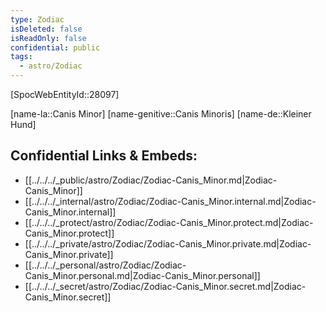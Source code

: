 ```yaml
---
type: Zodiac
isDeleted: false
isReadOnly: false
confidential: public
tags:
  - astro/Zodiac
---
```

[SpocWebEntityId::28097]



[name-la::Canis Minor]
[name-genitive::Canis Minoris]
[name-de::Kleiner Hund]


## Confidential Links & Embeds: 
- [[../../../_public/astro/Zodiac/Zodiac-Canis_Minor.md|Zodiac-Canis_Minor]] 
- [[../../../_internal/astro/Zodiac/Zodiac-Canis_Minor.internal.md|Zodiac-Canis_Minor.internal]] 
- [[../../../_protect/astro/Zodiac/Zodiac-Canis_Minor.protect.md|Zodiac-Canis_Minor.protect]] 
- [[../../../_private/astro/Zodiac/Zodiac-Canis_Minor.private.md|Zodiac-Canis_Minor.private]] 
- [[../../../_personal/astro/Zodiac/Zodiac-Canis_Minor.personal.md|Zodiac-Canis_Minor.personal]] 
- [[../../../_secret/astro/Zodiac/Zodiac-Canis_Minor.secret.md|Zodiac-Canis_Minor.secret]] 
